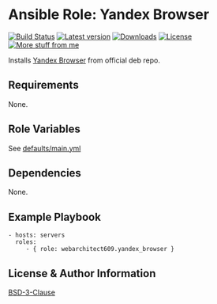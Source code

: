 Ansible Role: Yandex Browser
============================

[![Build Status](https://travis-ci.org/webarchitect609/yandex_browser.svg?branch=master)](https://github.com/webarchitect609/ansible-role-yandex_browser/actions?query=workflow%3Abuild)
[![Latest version](https://img.shields.io/github/v/tag/webarchitect609/ansible-role-yandex_browser?sort=semver)](https://github.com/webarchitect609/ansible-role-yandex_browser/releases)
[![Downloads](https://img.shields.io/ansible/role/d/56021)](https://galaxy.ansible.com/webarchitect609/yandex_browser)
[![License](https://img.shields.io/github/license/webarchitect609/ansible-role-yandex_browser)](LICENSE.md)
[![More stuff from me](https://img.shields.io/badge/galaxy-webarchitect609-000)](https://galaxy.ansible.com/webarchitect609)

Installs [Yandex Browser](https://browser.yandex.ru/) from official deb repo.

Requirements
------------

None.

Role Variables
--------------

See [defaults/main.yml](defaults/main.yml)

Dependencies
------------

None.

Example Playbook
----------------

    - hosts: servers
      roles:
         - { role: webarchitect609.yandex_browser }

License & Author Information
----------------------------

[BSD-3-Clause](LICENSE.md)
